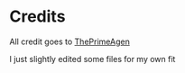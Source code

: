 # Credits
All credit goes to [ThePrimeAgen](https://github.com/ThePrimeagen/.dotfiles)

I just slightly edited some files for my own fit
